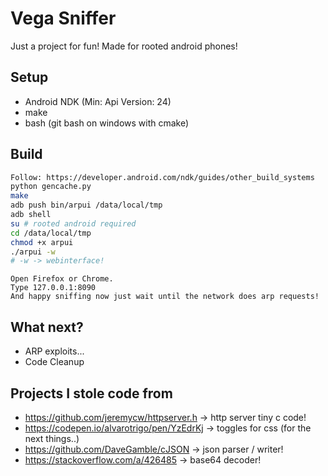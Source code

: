 # Vega Sniffer

Just a project for fun! Made for rooted android phones!

## Setup
- Android NDK (Min: Api Version: 24)
- make
- bash (git bash on windows with cmake)

## Build

```sh
Follow: https://developer.android.com/ndk/guides/other_build_systems
python gencache.py
make
adb push bin/arpui /data/local/tmp
adb shell
su # rooted android required
cd /data/local/tmp
chmod +x arpui
./arpui -w
# -w -> webinterface!
```

```
Open Firefox or Chrome.
Type 127.0.0.1:8090
And happy sniffing now just wait until the network does arp requests!
```

## What next?
- ARP exploits...
- Code Cleanup

## Projects I stole code from
- https://github.com/jeremycw/httpserver.h -> http server tiny c code!
- https://codepen.io/alvarotrigo/pen/YzEdrKj -> toggles for css (for the next things..)
- https://github.com/DaveGamble/cJSON -> json parser / writer!
- https://stackoverflow.com/a/426485 -> base64 decoder!
